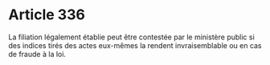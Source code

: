 # Article 336

La filiation légalement établie peut être contestée par le ministère public si des indices tirés des actes eux-mêmes la rendent invraisemblable ou en cas de fraude à la loi.
